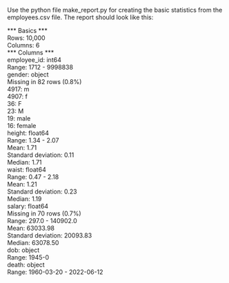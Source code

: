 Use the python file make_report.py for creating the basic statistics from the employees.csv file. The report should look like this:

*** Basics ***  
Rows: 10,000  
Columns: 6  
*** Columns ***  
employee_id: int64  
Range: 1712 - 9998838  
gender: object  
Missing in 82 rows (0.8%)  
4917: m  
4907: f  
36: F  
23: M  
19: male  
16: female  
height: float64  
Range: 1.34 - 2.07  
Mean: 1.71  
Standard deviation: 0.11  
Median: 1.71  
waist: float64  
Range: 0.47 - 2.18  
Mean: 1.21  
Standard deviation: 0.23  
Median: 1.19  
salary: float64  
Missing in 70 rows (0.7%)  
Range: 297.0 - 140902.0  
Mean: 63033.98  
Standard deviation: 20093.83  
Median: 63078.50  
dob: object  
Range: 1945-0  
death: object  
Range: 1960-03-20 - 2022-06-12  
